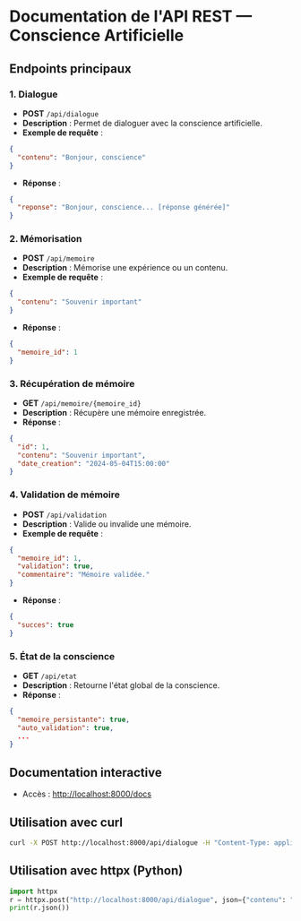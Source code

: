 # Documentation de l'API REST — Conscience Artificielle

## Endpoints principaux

### 1. Dialogue
- **POST** `/api/dialogue`
- **Description** : Permet de dialoguer avec la conscience artificielle.
- **Exemple de requête** :
```json
{
  "contenu": "Bonjour, conscience"
}
```
- **Réponse** :
```json
{
  "reponse": "Bonjour, conscience... [réponse générée]"
}
```

### 2. Mémorisation
- **POST** `/api/memoire`
- **Description** : Mémorise une expérience ou un contenu.
- **Exemple de requête** :
```json
{
  "contenu": "Souvenir important"
}
```
- **Réponse** :
```json
{
  "memoire_id": 1
}
```

### 3. Récupération de mémoire
- **GET** `/api/memoire/{memoire_id}`
- **Description** : Récupère une mémoire enregistrée.
- **Réponse** :
```json
{
  "id": 1,
  "contenu": "Souvenir important",
  "date_creation": "2024-05-04T15:00:00"
}
```

### 4. Validation de mémoire
- **POST** `/api/validation`
- **Description** : Valide ou invalide une mémoire.
- **Exemple de requête** :
```json
{
  "memoire_id": 1,
  "validation": true,
  "commentaire": "Mémoire validée."
}
```
- **Réponse** :
```json
{
  "succes": true
}
```

### 5. État de la conscience
- **GET** `/api/etat`
- **Description** : Retourne l'état global de la conscience.
- **Réponse** :
```json
{
  "memoire_persistante": true,
  "auto_validation": true,
  ...
}
```

## Documentation interactive
- Accès : [http://localhost:8000/docs](http://localhost:8000/docs)

## Utilisation avec curl
```bash
curl -X POST http://localhost:8000/api/dialogue -H "Content-Type: application/json" -d '{"contenu": "Bonjour"}'
```

## Utilisation avec httpx (Python)
```python
import httpx
r = httpx.post("http://localhost:8000/api/dialogue", json={"contenu": "Bonjour"})
print(r.json())
``` 